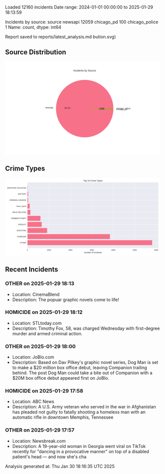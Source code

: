 
Loaded 12160 incidents
Date range: 2024-01-01 00:00:00 to 2025-01-29 18:13:59

Incidents by source:
source
newsapi           12059
chicago_pd          100
chicago_police        1
Name: count, dtype: int64

Report saved to reports/latest_analysis.md
bution.svg)

## Source Distribution
![Source Distribution](images/source_distribution.svg)

## Crime Types
![Crime Types](images/crime_types.svg)

## Recent Incidents

### OTHER on 2025-01-29 18:13
- Location: CinemaBlend
- Description: The popuar graphic novels come to life!


### HOMICIDE on 2025-01-29 18:12
- Location: STLtoday.com
- Description: Timothy Fox, 58, was charged Wednesday with first-degree murder and armed criminal action.


### OTHER on 2025-01-29 18:00
- Location: JoBlo.com
- Description: Based on Dav Pilkey's graphic novel series, Dog Man is set to make a $20 million box office debut, leaving Companion trailing behind.
The post Dog Man could take a bite out of Companion with a $20M box office debut appeared first on JoBlo.


### HOMICIDE on 2025-01-29 17:58
- Location: ABC News
- Description: A U.S. Army veteran who served in the war in Afghanistan has pleaded not guilty to fatally shooting a homeless man with an automatic rifle in downtown Memphis, Tennessee


### OTHER on 2025-01-29 17:57
- Location: Newsbreak.com
- Description: A 19-year-old woman in Georgia went viral on TikTok recently for "dancing in a provocative manner" on top of a disabled patient's head — and now she's cha

Analysis generated at: Thu Jan 30 18:16:35 UTC 2025
